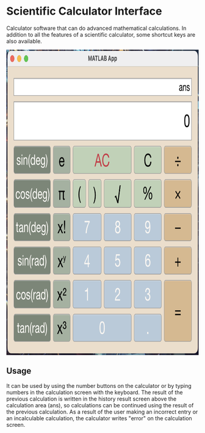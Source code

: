 # Scientific Calculator Interface

Calculator software that can do advanced mathematical calculations. In addition to all the features of a scientific calculator, some shortcut keys are also available.

<img src="https://github.com/hasanalpdoyduk/scientific_calculator/blob/main/Documentation/scientific_calculator_photo.png" width="900" height="800" align="center" >

## Usage

It can be used by using the number buttons on the calculator or by typing numbers in the calculation screen with the keyboard. The result of the previous calculation is written in the history result screen above the calculation area (ans), so calculations can be continued using the result of the previous calculation. As a result of the user making an incorrect entry or an incalculable calculation, the calculator writes "error" on the calculation screen.
